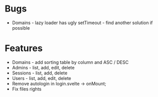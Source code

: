 # Bugs

- Domains - lazy loader has ugly setTimeout - find another solution if possible

# Features

- Domains - add sorting table by column and ASC / DESC
- Admins - list, add, edit, delete
- Sessions - list, add, delete
- Users - list, add, edit, delete
- Remove autologin in login.svelte -> onMount;
- Fix files rights
